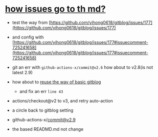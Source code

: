 # [how issues go to th md?](https://github.com/SylverQG/Blogs/issues/2)

- test the way from [https://github.com/yihong0618/gitblog/issues/177](https://github.com/yihong0618/gitblog/issues/177)

- and config with [https://github.com/yihong0618/gitblog/issues/177#issuecomment-725241658](https://github.com/yihong0618/gitblog/issues/177#issuecomment-725241658)

- git an err with `github-actions-x/commit@v2.6` how about to v2.8(is not latest 2.9)

- how about to [reuse the way of basic gitblog](https://github.com/SylverQG/Blogs/commit/bd05a17f62380dd5f960108f87089f069eebf6b5)
  - and fix an err `line 43`
- actions/checkout@v2 to v3, and retry auto-action

- a circle back to gitblog setting
- github-actions-x/commit@v2.9

- the based READMD.md not change